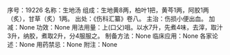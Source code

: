 序号：19226
名称：生地汤
组成：生地黄8两，柏叶1把，黄芩1两，阿胶1两（炙），甘草（炙）1两。
出处：《伤科汇纂》卷八。
主治：伤损小便出血。
加减：None
功效：None
用法用量：上(口父)咀。以水7升，先煮4味，去滓，取汁3升，纳胶，煮取2升，分4服服之。
制备方法：None
临床应用：None
各家论述：None
用药禁忌：None
附注：None
